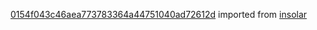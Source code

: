 [0154f043c46aea773783364a44751040ad72612d](https://github.com/insolar/insolar/commit/0154f043c46aea773783364a44751040ad72612d) imported from [insolar](https://github.com/insolar/insolar)
